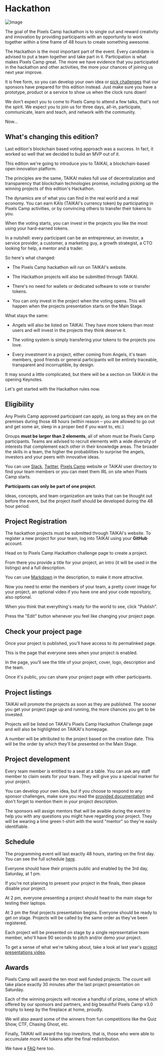 # Hackathon

![Image](https://raw.githubusercontent.com/PixelsCamp/docs/master/img/hackathon.png)

The goal of the Pixels Camp hackathon is to single out and reward creativity and innovation by 
providing participants with an opportunity to work together within a time frame of 48 hours to 
create something awesome.

The Hackathon is the most important part of the event. Every candidate is advised to put a team 
together and take part in it. Participation is what makes Pixels Camp great. The more we have 
evidence that you participated in the hackathon and other activities, the more your chances of 
joining us next year improve.

It is free form, so you can develop your own idea or [pick challenges][1] that our sponsors have 
prepared for this edition instead. Just make sure you have a prototype, product or a 
service to show us when the clock runs down!

We don't expect you to come to Pixels Camp to attend a few talks, that's not the spirit. We expect 
you to join us for three days, all-in, participate, communicate, learn and teach, and network with 
the community.


Now...

## What's changing this edition?

Last edition's blockchain based voting approach was a success. In fact, it worked so well that we 
decided to build an MVP out of it. 

This edition we're going to introduce you to TAIKAI, a blockchain-based open innovation platform.

The principles are the same, TAIKAI makes full use of decentralization and transparency that 
blockchain technologies promise, including picking up the winning projects of this edition's 
Hackathon.

The dynamics are of what you can find in the real world and a real economy. You can earn KAIs 
(TAIKAI's currency token) by participating in Pixels Camp activities, or by convincing others to 
transfer their tokens to you.

When the voting starts, you can invest in the projects you like the most using your hard-earned 
tokens.

In a nutshell: every participant can be an entrepreneur, an investor, a service provider, a 
customer, a marketing guy, a growth strategist, a CTO looking for help, a mentor and a trader.

So here's what changed:

* The Pixels Camp hackathon will run on TAIKAI's website.

* The Hackathon projects will also be submitted through TAIKAI.

* There's no need for wallets or dedicated software to vote or transfer tokens.

* You can only invest in the project when the voting opens. This will happen when the projects 
presentation starts on the Main Stage.

What stays the same:

* Angels will also be listed on TAIKAI. They have more tokens than most users and will invest in 
the projects they think deserve it.

* The voting system is simply transfering your tokens to the projects you love.

* Every investment in a project, either coming from Angels, it's team members, good friends or 
general participants will be entirely traceable, transparent and incorruptible, by design.

It may sound a little complicated, but there will be a section on TAIKAI in the opening Keynotes.

Let's get started with the Hackathon rules now.

## Eligibility

Any Pixels Camp approved participant can apply, as long as they are on the premises during those 48 
hours (within reason – you are allowed to go out and get some air, sleep in a proper bed if you 
want to, etc.)

Groups __must be larger than 2 elements__, all of whom must be Pixels Camp participants. Teams are 
advised to recruit elements with a wide diversity of interests that complement each other in their 
knowledge areas. The broader the skills in a team, the higher the probabilities to surprise the 
angels, investors and your peers with innovative ideas.

You can use [Slack][2], [Twitter][3], [Pixels Camp][4] website or TAIKAI user directory to find 
your team members or you can meet them IRL on site when Pixels Camp starts.

__Participants can only be part of one project__.

Ideas, concepts, and team organization are tasks that can be thought out before the event, but the 
project itself should be developed during the 48 hour period.


## Project Registration

The hackathon projects must be submitted through TAIKAI's website.
To register a new project for your team, log into TAIKAI using your __GitHub__ account.

Head on to Pixels Camp Hackathon challenge page to create a project.

From there you provide a title for your project, an intro (it will be used in the listings) and a 
full description.

<!--
INSERT_PROJECT_CREATION_SCREENSHOT_HERE
-->

You can use [Markdown][7] in the description, to make it more attractive.

Now you need to enter the members of your team, a pretty cover image for your project, an optional 
video if you have one and your code repository, also optional.

When you think that everything's ready for the world to see, click "Publish".

<!--
INSERT_PROJECT_PUBLISH_SCREENSHOT_HERE
-->

Press the "Edit" button whenever you feel like changing your project page.

<!--
INSERT_PROJECT_EDIT_SCREENSHOT_HERE
-->

## Check your project page

Once your project is published, you'll have access to its permalinked page.

This is the page that everyone sees when your project is enabled.

<!--
It deliberately tries to imitate a Kickstarter campaign because that's precisely what you'll be 
doing during the 48-hour hackathon: campaigning for your project to win, until the very last 
projects presentation session.
-->

In the page, you'll see the title of your project, cover, logo, description and the team.

<!--
INSERT_PROJECT_PAGE_SCREENSHOT_HERE
-->

Once it's public, you can share your project page with other participants.


## Project listings

TAIKAI will promote the projects as soon as they are published.
The sooner you get your project page up and running, the more chances you get to be invested.

Projects will be listed on TAKAI's Pixels Camp Hackathon Challenge page and will also be highlighted 
on TAIKAI's homepage.

A number will be attributed to the project based on the creation date.
This will be the order by which they'll be presented on the Main Stage.

<!--
INSERT_TAIKAI_PROJECTS_LISTING_SCREENSHOT
-->

## Project development

Every team member is entitled to a seat at a table. You can ask any staff member to claim seats for 
your team. They will give you a special marker for your project.

You can develop your own idea, but if you choose to respond to any sponsor challenges, make sure 
you read the [provided documentation][1] and don't forget to mention them in your project description.

The sponsors will assign mentors that will be avaible during the event to help you with any 
questions you might have regarding your project. They will be wearing a lime green t-shirt with the 
word "mentor" so they're easily identifiable.

## Schedule

The programming event will last exactly 48 hours, starting on the first day. You can see the full 
schedule [here](https://pixels.camp/schedule/).

Everyone should have their projects public and enabled by the 3rd day, Saturday, at 1 pm.

If you're not planning to present your project in the finals, then please disable your project.

At 2 pm, everyone presenting a project should head to the main stage for testing their laptops.

At 3 pm the final projects presentation begins. Everyone should be ready to get on stage. Projects 
will be called by the same order as they've been registered.

Each project will be presented on stage by a single representative team member, who'll have 90 
seconds to pitch and/or demo your project.

To get a sense of what we're talking about, take a look at last year's [project presentations video][10].

## Awards

Pixels Camp will award the ten most well funded projects. The count will take place exactly 30 
minutes after the last project presentation on Saturday.

Each of the winning projects will receive a handful of prizes, some of which offered by our 
sponsors and partners, and big beautiful Pixels Camp v3.0 trophy to keep by the fireplace at home, 
proudly.

We will also award some of the winners from fun competitions like the Quiz Show, CTF, Chasing 
Ghost, etc.

Finally, TAIKAI will award the top investors, that is, those who were able to accumulate more KAI 
tokens after the final redistribution.


We have a [FAQ][12] here too.

[1]: https://pixels.camp/hackathon/#challenges
[2]: https://github.com/PixelsCamp/docs/blob/master/SLACK.md
[3]: https://twitter.com/pixelscamp
[4]: https://pixels.camp/
[7]: https://guides.github.com/features/mastering-markdown/
[10]: https://youtu.be/yDHg3st_IEk?t=669
[12]: https://github.com/PixelsCamp/docs/blob/master/FAQ.md
